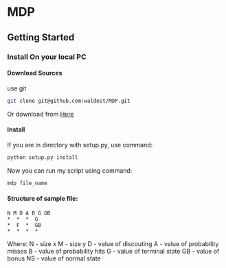 # MDP

## Getting Started

### Install On your local PC

#### Download Sources

use git

```bash
git clone git@github.com:waldest/MDP.git
```

Or download from [Here](https://github.com/waldest/MDP/zipball/master)

#### Install

If you are in directory with setup.py, use command:

```bash
python setup.py install
```


Now you can run my script using command:
```bash
mdp file_name
```

#### Structure of sample file:

    N M D A B G GB
    *  *  *  G 
    *  F  *  GB
    *  *  *  *

Where:
    N - size x
    M - size y
    D - value of discouting
    A - value of probability misses
    B - value of probability hits
    G - value of terminal state
    GB - value of bonus
    NS - value of normal state